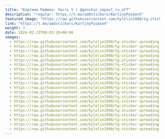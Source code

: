 ```yaml
---
title: "Картины Паймон: Часть V | @genshin_impact_ru_off"
description: "regular: https://t.me/addstickers/KartinyPaimonV"
featured_image: "https://raw.githubusercontent.com/kylelin1998/tg-sticker-spreading-worldwide-images/main/img/8c6e86e8-e19f-410d-aaf8-c0ad0b5c2dd9.jpg"
link: "https://t.me/addstickers/KartinyPaimonV"
weight: 3
date: 2024-02-23T08:03:35+08:00
images:
  - https://raw.githubusercontent.com/kylelin1998/tg-sticker-spreading-worldwide-images/main/img/8c6e86e8-e19f-410d-aaf8-c0ad0b5c2dd9.jpg
  - https://raw.githubusercontent.com/kylelin1998/tg-sticker-spreading-worldwide-images/main/img/a07496cd-6fdb-48e6-a260-ee3a1e910449.jpg
  - https://raw.githubusercontent.com/kylelin1998/tg-sticker-spreading-worldwide-images/main/img/4093466b-8cc1-4a0b-9f7b-fc1237c391e0.jpg
  - https://raw.githubusercontent.com/kylelin1998/tg-sticker-spreading-worldwide-images/main/img/77e14368-19f9-4efa-a726-60d23d835631.jpg
  - https://raw.githubusercontent.com/kylelin1998/tg-sticker-spreading-worldwide-images/main/img/0fd0b13e-d7dc-4cb7-8889-51de8337140a.jpg
  - https://raw.githubusercontent.com/kylelin1998/tg-sticker-spreading-worldwide-images/main/img/0101bfe0-37df-4b5e-8c06-0678537549c5.jpg
  - https://raw.githubusercontent.com/kylelin1998/tg-sticker-spreading-worldwide-images/main/img/cf7fbc10-6c38-4aaa-9bc3-a03e90b4320c.jpg
  - https://raw.githubusercontent.com/kylelin1998/tg-sticker-spreading-worldwide-images/main/img/7c11b1fa-102d-47ba-b39f-32a4d9f2ae14.jpg
  - https://raw.githubusercontent.com/kylelin1998/tg-sticker-spreading-worldwide-images/main/img/b0d5d4ef-775a-4290-8c70-952c9b93bf0f.jpg
  - https://raw.githubusercontent.com/kylelin1998/tg-sticker-spreading-worldwide-images/main/img/399d54b6-2946-455e-8edd-cebd9688c13d.jpg
  - https://raw.githubusercontent.com/kylelin1998/tg-sticker-spreading-worldwide-images/main/img/b0688ede-c8c8-456c-8c25-4e800b1785e0.jpg
  - https://raw.githubusercontent.com/kylelin1998/tg-sticker-spreading-worldwide-images/main/img/8244dbe6-2254-4a65-9cda-b2c15599aaa2.jpg
  - https://raw.githubusercontent.com/kylelin1998/tg-sticker-spreading-worldwide-images/main/img/97cb64cd-b69b-4aa5-b489-87d1c7efd1bc.jpg
  - https://raw.githubusercontent.com/kylelin1998/tg-sticker-spreading-worldwide-images/main/img/1cbbbbb0-6bb5-40c6-9df9-494ec9ca3f2e.jpg
  - https://raw.githubusercontent.com/kylelin1998/tg-sticker-spreading-worldwide-images/main/img/b06c0424-b662-421a-af9d-3b8d0cd93370.jpg
  - https://raw.githubusercontent.com/kylelin1998/tg-sticker-spreading-worldwide-images/main/img/af4b4d03-7c31-4690-8b64-3abeea88a17c.jpg
  - https://raw.githubusercontent.com/kylelin1998/tg-sticker-spreading-worldwide-images/main/img/c6666e60-da0a-461b-9b7f-16b357464e49.jpg
  - https://raw.githubusercontent.com/kylelin1998/tg-sticker-spreading-worldwide-images/main/img/f43773fd-f205-49ec-a46c-ea538839d945.jpg
  - https://raw.githubusercontent.com/kylelin1998/tg-sticker-spreading-worldwide-images/main/img/dcc83ac8-194a-44a1-b94d-1692d98a9eed.jpg
  - https://raw.githubusercontent.com/kylelin1998/tg-sticker-spreading-worldwide-images/main/img/7b06da8d-29cc-48f6-a30f-f9b8aa8f725b.jpg
---
```

